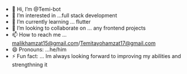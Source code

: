 - 👋 Hi, I’m @Temi-bot
- 👀 I’m interested in ...full stack development
- 🌱 I’m currently learning ... flutter
- 💞️ I’m looking to collaborate on ... any frontend projects
- 📫 How to reach me ... malikhamzat15@gmail.com/Temitayohamzat17@gmail.com
- 😄 Pronouns: ...he/him
- ⚡ Fun fact: ... Im always looking forward to improving my abilities and strengthning it

<!---
Temi-bot/Temi-bot is a ✨ special ✨ repository because its `README.md` (this file) appears on your GitHub profile.
You can click the Preview link to take a look at your changes.
--->
